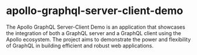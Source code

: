 # apollo-graphql-server-client-demo
The Apollo GraphQL Server-Client Demo is an application that showcases the integration of both a GraphQL server and a GraphQL client using the Apollo ecosystem. The project aims to demonstrate the power and flexibility of GraphQL in building efficient and robust web applications.

